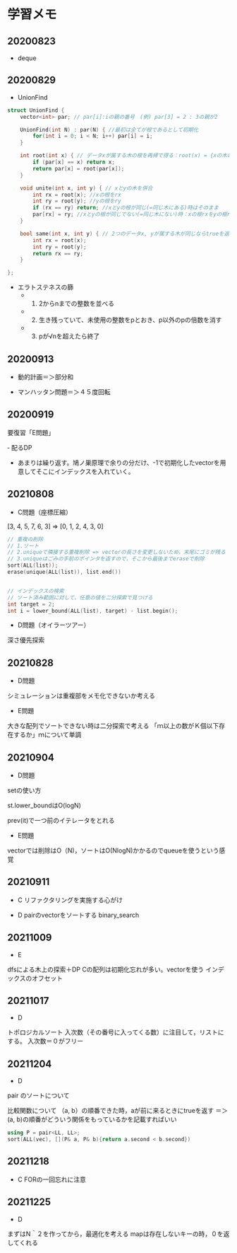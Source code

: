 # 学習メモ

## 20200823

- deque

## 20200829

- UnionFind

```c++
struct UnionFind {
    vector<int> par; // par[i]:iの親の番号　(例) par[3] = 2 : 3の親が2

    UnionFind(int N) : par(N) { //最初は全てが根であるとして初期化
        for(int i = 0; i < N; i++) par[i] = i;
    }

    int root(int x) { // データxが属する木の根を再帰で得る：root(x) = {xの木の根}
        if (par[x] == x) return x;
        return par[x] = root(par[x]);
    }

    void unite(int x, int y) { // xとyの木を併合
        int rx = root(x); //xの根をrx
        int ry = root(y); //yの根をry
        if (rx == ry) return; //xとyの根が同じ(=同じ木にある)時はそのまま
        par[rx] = ry; //xとyの根が同じでない(=同じ木にない)時：xの根rxをyの根ryにつける
    }

    bool same(int x, int y) { // 2つのデータx, yが属する木が同じならtrueを返す
        int rx = root(x);
        int ry = root(y);
        return rx == ry;
    }

};
```

- エラトステネスの篩
  - 1. 2からnまでの整数を並べる
  - 2. 生き残っていて、未使用の整数をpとおき、p以外のpの倍数を消す
  - 3. pが√nを超えたら終了

## 20200913

- 動的計画＝＞部分和

- マンハッタン問題＝＞４５度回転

## 20200919

要復習「E問題」

‐ 配るDP
- あまりは繰り返す。鳩ノ巣原理で余りの分だけ、-1で初期化したvectorを用意してそこにインデックスを入れていく。

## 20210808

- C問題（座標圧縮）

[3, 4, 5, 7, 6, 3] => [0, 1, 2, 4, 3, 0]

```cpp
// 重複の削除
// 1.ソート
// 2.uniqueで隣接する重複削除 => vectorの長さを変更しないため，末尾にゴミが残る
// 3.uniqueはごみの手前のポインタを返すので，そこから最後までeraseで削除
sort(ALL(list));
erase(unique(ALL(list)), list.end())


// インデックスの検索
// ソート済み範囲に対して、任意の値を二分探索で見つける
int target = 2;
int i = lower_bound(ALL(list), target) - list.begin();

```


- D問題（オイラーツアー）

深さ優先探索

## 20210828

- D問題

シミュレーションは重複部をメモ化できないか考える

- E問題

大きな配列でソートできない時は二分探索で考える
「ｍ以上の数がＫ個以下存在するか」ｍについて単調


## 20210904

- D問題

setの使い方

st.lower_boundはO(logN)

prev(it)で一つ前のイテレータをとれる

- E問題

vectorでは削除はO（N)，ソートはO(NlogN)かかるのでqueueを使うという感覚

## 20210911

- C
リファクタリングを実施する心がけ

- D
pairのvectorをソートする
binary_search


## 20211009

- E

dfsによる木上の探索＋DP
Cの配列は初期化忘れが多い。vectorを使う
インデックスのオフセット

## 20211017

- D

トポロジカルソート
入次数（その番号に入ってくる数）に注目して，リストにする。
入次数＝０がフリー

## 20211204

- D

pair のソートについて

比較関数について
（a, b）の順番できた時，aが前に来るときにtrueを返す
＝＞(a, b)の順番がどういう関係をもっているかを記載すればいい

```cpp
using P = pair<LL, LL>;
sort(ALL(vec), [](P& a, P& b){return a.second < b.second})
```


## 20211218

- C
FORの一回忘れに注意

## 20211225

- D

まずはN＾２を作ってから，最適化を考える
mapは存在しないキーの時，０を返してくれる
